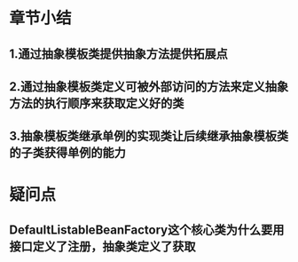 # 章节小结
## 1.通过抽象模板类提供抽象方法提供拓展点
## 2.通过抽象模板类定义可被外部访问的方法来定义抽象方法的执行顺序来获取定义好的类
## 3.抽象模板类继承单例的实现类让后续继承抽象模板类的子类获得单例的能力
# 疑问点
## DefaultListableBeanFactory这个核心类为什么要用接口定义了注册，抽象类定义了获取